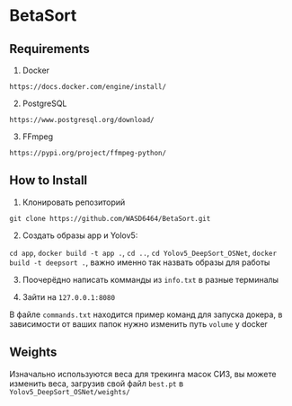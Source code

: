 # BetaSort

## Requirements

1. Docker

`https://docs.docker.com/engine/install/`

2. PostgreSQL

`https://www.postgresql.org/download/`

3. FFmpeg

`https://pypi.org/project/ffmpeg-python/`

## How to Install

1. Клонировать репозиторий

`git clone https://github.com/WASD6464/BetaSort.git`

2. Создать образы app и Yolov5:

`cd app`, `docker build -t app .`, `cd ..`, `cd Yolov5_DeepSort_OSNet`, `docker build -t deepsort .`, важно именно так назвать образы для работы

3. Поочерёдно написать комманды из `info.txt` в разные терминалы

4. Зайти на `127.0.0.1:8080`

В файле `commands.txt` находится пример команд для запуска докера, в зависимости от ваших папок нужно изменить путь `volume` у docker

## Weights

Изначально используются веса для трекинга масок СИЗ, вы можете изменить веса, загрузив свой файл `best.pt` в `Yolov5_DeepSort_OSNet/weights/`
